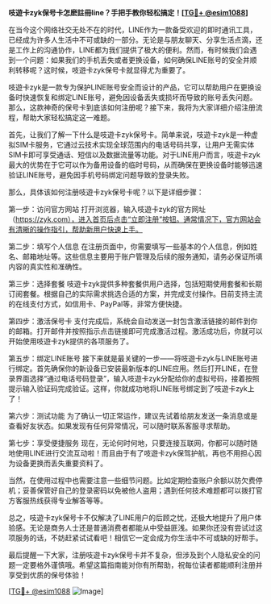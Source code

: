 **吱遊卡zyk保号卡怎麽註冊line？手把手教你轻松搞定！[[TG💪+ @esim1088](https://t.me/s/esim1088)]**

在当今这个网络社交无处不在的时代，LINE作为一款备受欢迎的即时通讯工具，已经成为许多人生活中不可或缺的一部分。无论是与朋友聊天、分享生活点滴，还是工作上的沟通协作，LINE都为我们提供了极大的便利。然而，有时候我们会遇到一个问题：如果我们的手机丢失或者更换设备，如何确保LINE账号的安全并顺利转移呢？这时候，吱遊卡zyk保号卡就显得尤为重要了。

吱遊卡zyk是一款专为保护LINE账号安全而设计的产品，它可以帮助用户在更换设备时快速恢复和绑定LINE账号，避免因设备丢失或损坏而导致的账号丢失问题。那么，这款神奇的保号卡到底该如何注册呢？接下来，我将为大家详细介绍注册流程，帮助大家轻松搞定这一难题。

首先，让我们了解一下什么是吱遊卡zyk保号卡。简单来说，吱遊卡zyk是一种虚拟SIM卡服务，它通过云技术实现全球范围内的电话号码共享，让用户无需实体SIM卡即可享受通话、短信以及数据流量等功能。对于LINE用户而言，吱遊卡zyk最大的优势在于它可以作为备用设备的临时号码，从而确保在更换设备时能够迅速验证LINE账号，避免因手机号码绑定问题导致的登录失败。

那么，具体该如何注册吱遊卡zyk保号卡呢？以下是详细步骤：

第一步：访问官方网站
打开浏览器，输入吱遊卡zyk的官方网址（https://zyk.com），进入首页后点击“立即注册”按钮。通常情况下，官方网站会有清晰的操作指引，帮助新用户快速上手。

第二步：填写个人信息
在注册页面中，你需要填写一些基本的个人信息，例如姓名、邮箱地址等。这些信息主要用于账户管理及后续的服务通知，请务必保证所填内容的真实性和准确性。

第三步：选择套餐
吱遊卡zyk提供多种套餐供用户选择，包括短期使用套餐和长期订阅套餐。根据自己的实际需求挑选合适的方案，并完成支付操作。目前支持主流的在线支付方式，如信用卡、PayPal等，非常方便快捷。

第四步：激活保号卡
支付完成后，系统会自动发送一封包含激活链接的邮件到你的邮箱。打开邮件并按照指示点击链接即可完成激活过程。激活成功后，你就可以开始使用吱遊卡zyk提供的各项服务了。

第五步：绑定LINE账号
接下来就是最关键的一步——将吱遊卡zyk与LINE账号进行绑定。首先确保你的新设备已安装最新版本的LINE应用。然后打开LINE，在登录界面选择“通过电话号码登录”，输入吱遊卡zyk分配给你的虚拟号码，接着按照提示输入验证码完成验证。这样，你就成功地将LINE账号绑定到了吱遊卡zyk上了！

第六步：测试功能
为了确认一切正常运作，建议先试着给朋友发送一条消息或是查看好友状态。如果发现有任何异常情况，可以随时联系客服寻求帮助。

第七步：享受便捷服务
现在，无论何时何地，只要连接互联网，你都可以随时随地使用LINE进行交流互动啦！而且由于有了吱遊卡zyk保驾护航，再也不用担心因为设备更换而丢失重要资料了。

当然，在使用过程中也需要注意一些细节问题。比如定期检查账户余额以防欠费停机；妥善保管好自己的登录密码以免被他人盗用；遇到任何技术难题都可以拨打官方客服热线获得专业解答等等。

总之，吱遊卡zyk保号卡不仅解决了LINE用户的后顾之忧，还极大地提升了用户体验感。无论是商务人士还是普通消费者都能从中受益匪浅。如果你还没有尝试过这项服务的话，不妨赶紧试试看吧！相信它一定会成为你生活中不可或缺的好帮手。

最后提醒一下大家，注册吱遊卡zyk保号卡并不复杂，但涉及到个人隐私安全的问题一定要格外谨慎哦。希望这篇指南能对你有所帮助，祝每位读者都能顺利注册并享受到优质的保号体验！

[[TG💪+ @esim1088](https://t.me/s/esim1088) ![Image](https://i.postimg.cc/4NQfJmqS/Snipaste-2025-05-13-00-14-12.png)]